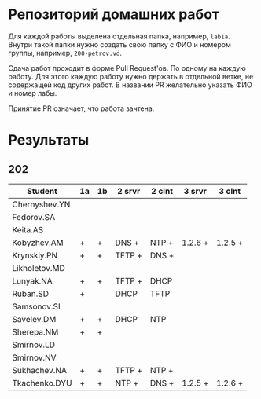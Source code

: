 # Репозиторий домашних работ

Для каждой работы выделена отдельная папка, например, `lab1a`.
Внутри такой папки нужно создать свою папку с ФИО и номером группы, например, `200-petrov.vd`.

Сдача работ проходит в форме Pull Request'ов.
По одному на каждую работу.
Для этого каждую работу нужно держать в отдельной ветке, не содержащей код других работ.
В названии PR желательно указать ФИО и номер лабы.

Принятие PR означает, что работа зачтена.

# Результаты

## 202

| Student       | 1a | 1b | 2 srvr | 2 clnt | 3 srvr  | 3 clnt  |
| --            | -- | -- | --     | --     | --      | --      |
| Chernyshev.YN |    |    |        |        |         |         |
| Fedorov.SA    |    |    |        |        |         |         |
| Keita.AS      |    |    |        |        |         |         |
| Kobyzhev.AM   | +  | +  | DNS +  | NTP +  | 1.2.6 + | 1.2.5 + |
| Krynskiy.PN   | +  | +  | TFTP + | DNS +  |         |         |
| Likholetov.MD |    |    |        |        |         |         |
| Lunyak.NA     | +  | +  | TFTP + | DHCP   |         |         |
| Ruban.SD      | +  |    | DHCP   | TFTP   |         |         |
| Samsonov.SI   |    |    |        |        |         |         |
| Savelev.DM    | +  | +  | DHCP   | NTP    |         |         |
| Sherepa.NM    | +  | +  |        |        |         |         |
| Smirnov.LD    |    |    |        |        |         |         |
| Smirnov.NV    |    |    |        |        |         |         |
| Sukhachev.NA  | +  | +  | TFTP + | NTP +  |         |         |
| Tkachenko.DYU | +  | +  | NTP +  | DNS +  | 1.2.5 + | 1.2.6 + |
